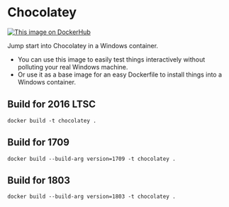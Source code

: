 # Chocolatey
[![This image on DockerHub](https://img.shields.io/docker/pulls/stefanscherer/chocolatey.svg)](https://hub.docker.com/r/stefanscherer/chocolatey/)

Jump start into Chocolatey in a Windows container.

* You can use this image to easily test things interactively without polluting your real Windows machine.
* Or use it as a base image for an easy Dockerfile to install things into a Windows container.

## Build for 2016 LTSC

```
docker build -t chocolatey .
```

## Build for 1709

```
docker build --build-arg version=1709 -t chocolatey .
```

## Build for 1803

```
docker build --build-arg version=1803 -t chocolatey .
```
